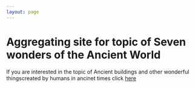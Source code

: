 ```yaml
---
layout: page
---
```


# Aggregating site for topic of Seven wonders of the Ancient World

If you are interested in the topic of Ancient buildings and other wonderful thingscreated by humans in ancinet times click [here](subpages/site)